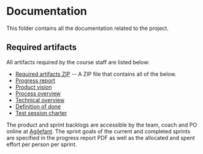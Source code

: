 # Documentation

This folder contains all the documentation related to the project.

## Required artifacts

All artifacts required by the course staff are listed below:

- [Required artifacts ZIP](./required_artifacts.zip) -- A ZIP file that contains all of the below.
- [Progress report](./progress_report.pdf)
- [Product vision](./product_vision.pdf)
- [Process overview](./process_overview.pdf)
- [Technical overview](./technical_overview.pdf)
- [Definition of done](./definition_of_done.pdf)
- [Test session charter](./test_session_charter.pdf)

The product and sprint backlogs are accessible by the team, coach and PO
online at
[Agilefant](https://cloud.agilefant.com/smarisa/editProject.action?projectId=154985).
The sprint goals of the current and completed sprints are specified in the
progress report PDF as well as the allocated and spent effort per person per
sprint.